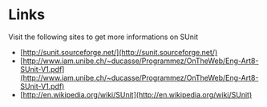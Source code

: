 # Links

Visit the following sites to get more informations on SUnit

- [http://sunit.sourceforge.net/](http://sunit.sourceforge.net/)
- [http://www.iam.unibe.ch/~ducasse/Programmez/OnTheWeb/Eng-Art8-SUnit-V1.pdf](http://www.iam.unibe.ch/~ducasse/Programmez/OnTheWeb/Eng-Art8-SUnit-V1.pdf)
- [http://en.wikipedia.org/wiki/SUnit](http://en.wikipedia.org/wiki/SUnit)